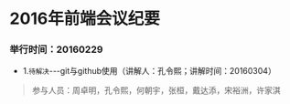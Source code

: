 

# 2016年前端会议纪要

### 举行时间：20160229

  * 1.`待解决`---git与github使用（讲解人：孔令熙；讲解时间：20160304）

  > 参与人员：周卓明，孔令熙，何朝宇，张桓，戴达添，宋裕洲，许家淇

    

